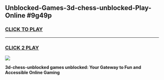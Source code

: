 
## Unblocked-Games-3d-chess-unblocked-Play-Online #9g49p
<h3>
<a href="https://news.freeplayer.one?title=3d-chess-unblocked&ref=3">CLICK TO PLAY</a></h3>
<hr>

<h3>
<a href="https://news.freeplayer.one?title=3d-chess-unblocked&ref=3">CLICK 2 PLAY</a>
  
</h3>

<a href="https://news.freeplayer.one?title=3d-chess-unblocked&ref=3"><img src="https://clearcache.store/games.png"></a>


**3d-chess-unblocked games unblocked: Your Gateway to Fun and Accessible Online Gaming**
